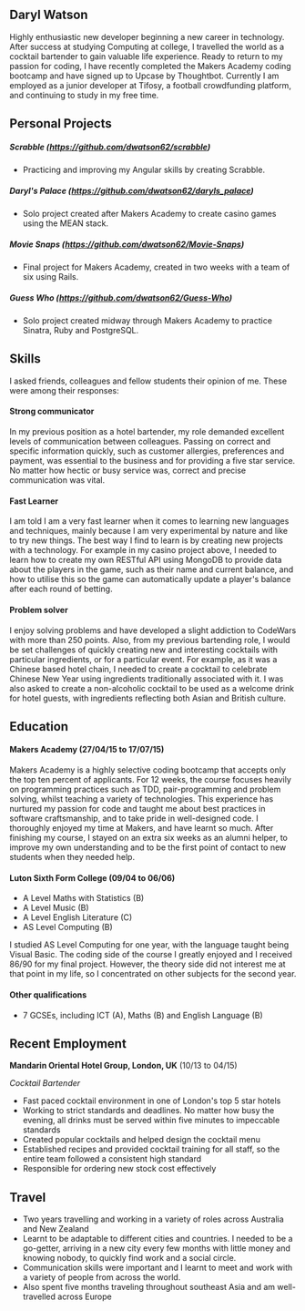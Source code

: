## Daryl Watson

Highly enthusiastic new developer beginning a new career in technology. After success at studying Computing at college, I travelled the world as a cocktail bartender to gain valuable life experience. Ready to return to my passion for coding, I have recently completed the Makers Academy coding bootcamp and have signed up to Upcase by Thoughtbot. Currently I am employed as a junior developer at Tifosy, a football crowdfunding platform, and continuing to study in my free time.

## Personal Projects

##### Scrabble (https://github.com/dwatson62/scrabble)

- Practicing and improving my Angular skills by creating Scrabble.

##### Daryl's Palace (https://github.com/dwatson62/daryls_palace)

- Solo project created after Makers Academy to create casino games using the MEAN stack.

##### Movie Snaps (https://github.com/dwatson62/Movie-Snaps)

- Final project for Makers Academy, created in two weeks with a team of six using Rails.

##### Guess Who (https://github.com/dwatson62/Guess-Who)

- Solo project created midway through Makers Academy to practice Sinatra, Ruby and PostgreSQL.

## Skills

I asked friends, colleagues and fellow students their opinion of me. These were among their responses:

#### Strong communicator

In my previous position as a hotel bartender, my role demanded excellent levels of communication between colleagues. Passing on correct and specific information quickly, such as customer allergies, preferences and payment, was essential to the business and for providing a five star service. No matter how hectic or busy service was, correct and precise communication was vital.

#### Fast Learner

I am told I am a very fast learner when it comes to learning new languages and techniques, mainly because I am very experimental by nature and like to try new things. The best way I find to learn is by creating new projects with a technology. For example in my casino project above, I needed to learn how to create my own RESTful API using MongoDB to provide data about the players in the game, such as their name and current balance, and how to utilise this so the game can automatically update a player's balance after each round of betting.

#### Problem solver

I enjoy solving problems and have developed a slight addiction to CodeWars with more than 250 points. Also, from my previous bartending role, I would be set challenges of quickly creating new and interesting cocktails with particular ingredients, or for a particular event. For example, as it was a Chinese based hotel chain, I needed to create a cocktail to celebrate Chinese New Year using ingredients traditionally associated with it. I was also asked to create a non-alcoholic cocktail to be used as a welcome drink for hotel guests, with ingredients reflecting both Asian and British culture.

## Education

#### Makers Academy (27/04/15 to 17/07/15)

Makers Academy is a highly selective coding bootcamp that accepts only the top ten percent of applicants. For 12 weeks, the course focuses heavily on programming practices such as TDD, pair-programming and problem solving, whilst teaching a variety of technologies. This experience has nurtured my passion for code and taught me about best practices in software craftsmanship, and to take pride in well-designed code. I thoroughly enjoyed my time at Makers, and have learnt so much. After finishing my course, I stayed on an extra six weeks as an alumni helper, to improve my own understanding and to be the first point of contact to new students when they needed help.

#### Luton Sixth Form College (09/04 to 06/06)

- A Level Maths with Statistics (B)
- A Level Music (B)
- A Level English Literature (C)
- AS Level Computing (B)

I studied AS Level Computing for one year, with the language taught being Visual Basic. The coding side of the course I greatly enjoyed and I received 86/90 for my final project. However, the theory side did not interest me at that point in my life, so I concentrated on other subjects for the second year.

#### Other qualifications

- 7 GCSEs, including ICT (A), Maths (B) and English Language (B)

## Recent Employment

**Mandarin Oriental Hotel Group, London, UK** (10/13 to 04/15) 

*Cocktail Bartender*  
- Fast paced cocktail environment in one of London's top 5 star hotels
- Working to strict standards and deadlines. No matter how busy the evening, all drinks must be served within five minutes to impeccable standards
- Created popular cocktails and helped design the cocktail menu
- Established recipes and provided cocktail training for all staff, so the entire team followed a consistent high standard
- Responsible for ordering new stock cost effectively

## Travel

- Two years travelling and working in a variety of roles across Australia and New Zealand
- Learnt to be adaptable to different cities and countries. I needed to be a go-getter, arriving in a new city every few months with little money and knowing nobody, to quickly find work and a social circle. 
- Communication skills were important and I learnt to meet and work with a variety of people from across the world.
- Also spent five months traveling throughout southeast Asia and am well-travelled across Europe

